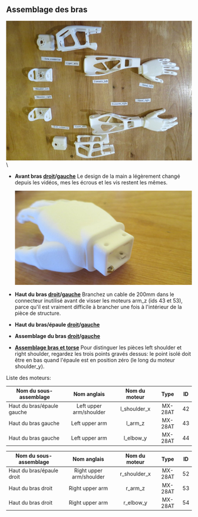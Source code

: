 ## Assemblage des bras

![image](../en/img/parts_arms.JPG)\

-   **Avant bras [droit](https://github.com/poppy-project/Poppy-basic-arms/blob/master/doc/subassemblies/right_forearm_assembly_instructions.md)/[gauche](https://github.com/poppy-project/Poppy-basic-arms/blob/master/doc/subassemblies/left_forearm_assembly_instructions.md)** Le design de la main a légèrement changé depuis les vidéos, mes les écrous et les vis restent les mêmes.

    ![image](../en/img/hand_nut.JPG)

-   **Haut du bras [droit](https://github.com/poppy-project/Poppy-basic-arms/blob/master/doc/subassemblies/right_upper_arm_assembly.md)/[gauche](https://github.com/poppy-project/Poppy-basic-arms/blob/master/doc/subassemblies/left_upper_arm_assembly.md)**  Branchez un cable de 200mm dans le connecteur inutilisé avant de visser les moteurs arm\_z (ids 43 et 53), parce qu'il est vraiment difficile à brancher une fois à l'intérieur de la pièce de structure.

-   **Haut du bras/épaule [droit](https://github.com/poppy-project/Poppy-basic-arms/blob/master/doc/subassemblies/right_upper_arm_shoulder_assembly.md)/[gauche](https://github.com/poppy-project/Poppy-basic-arms/blob/master/doc/subassemblies/left_upper_arm_shoulder_assembly.md)**

-   **Assemblage du bras [droit](https://github.com/poppy-project/Poppy-basic-arms/blob/master/doc/right_arm_assembly_instructions.md)/[gauche](https://github.com/poppy-project/Poppy-basic-arms/blob/master/doc/left_arm_assembly_instructions.md)**

-   **[Assemblage bras et torse](https://github.com/poppy-project/poppy-humanoid/blob/master/hardware/doc/Poppy_Humanoid_assembly_instructions.md)**
     Pour distinguer les pièces left shoulder et right shoulder, regardez les trois points gravés dessus: le point isolé doit être en bas quand l'épaule est en position zéro (le long du moteur shoulder\_y).

Liste des moteurs:

| Nom du sous-assemblage   | Nom anglais    	|  Nom du moteur|   Type  	| ID 	|
|------------------------- | :--------:	|:------------:	|:-------:	|:--:	|
| Haut du bras/épaule gauche|  Left upper arm/shoulder  | l\_shoulder\_x | MX-28AT 	| 42 	|
| Haut du bras gauche          	| Left upper arm|  l\_arm\_z  	| MX-28AT 	| 43 	|
| Haut du bras gauche      	| Left upper arm| l\_elbow\_y 	| MX-28AT 	| 44 	|


| Nom du sous-assemblage       	| Nom anglais    	|  Nom du moteur|   Type  	| ID 	|
|--------------------------| :--------:	|:--------------:|:-------:|:--:|
| Haut du bras/épaule droit |Right upper arm/shoulder|  r\_shoulder\_x | MX-28AT | 52 |
| Haut du bras droit          | Right upper arm|    r\_arm\_z   | MX-28AT | 53 |
| Haut du bras droit          | Right upper arm|   r\_elbow\_y  | MX-28AT | 54 |




